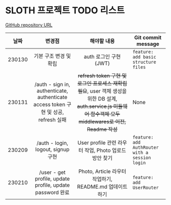# SLOTH 프로젝트 TODO 리스트

[GitHub repository URL](https://github.com/kcdevdes/Sloth-server)

날짜 | 변경점 | 해야할 내용 | Git commit message 
---|:---:|:---:|---
230130 | 기본 구조 변경 및 확립 | auth 로그인 구현 (JWT) | `feature: add basic structure files`
230131 | /auth - sign in, authenticate, authenticate access token 구현 및 성공, refresh 실패 | ~~refresh token 구현 및 로그인 프로세스 재확립 필요~~, user 객체 생성을 위한 DB 설계, ~~auth.service.js 미들웨어 함수객체 모두 middlewares로 이전, Readme 작성~~ | None
230209 | /auth - login, logout, signup 구현| User profile 관련 라우터 작업, Photo 업로드 방안 찾기 | `feature: add AuthRouter with a session login`
230210 | /user - get profile, update profile, update password 완료 | Photo, Article 라우터 작업하기, README.md 업데이트 하기 | `feature: add UserRouter`
